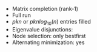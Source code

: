 - Matrix completion (rank-1)
- Full run
- $pkn$ or $p k n log_{10}(n)$ entries filled
- Eigenvalue disjunctions: 
- Node selection: only bestfirst
- Alternating minimization: yes
